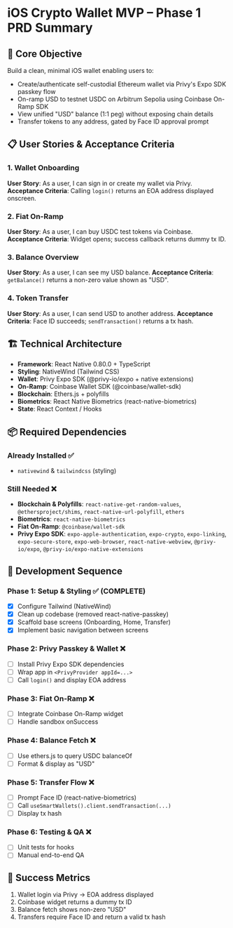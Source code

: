 # iOS Crypto Wallet MVP – Phase 1 PRD Summary

## 🎯 Core Objective
Build a clean, minimal iOS wallet enabling users to:
- Create/authenticate self-custodial Ethereum wallet via Privy's Expo SDK passkey flow
- On-ramp USD to testnet USDC on Arbitrum Sepolia using Coinbase On-Ramp SDK
- View unified "USD" balance (1:1 peg) without exposing chain details
- Transfer tokens to any address, gated by Face ID approval prompt

## 📋 User Stories & Acceptance Criteria

### 1. Wallet Onboarding
**User Story**: As a user, I can sign in or create my wallet via Privy.
**Acceptance Criteria**: Calling `login()` returns an EOA address displayed onscreen.

### 2. Fiat On-Ramp
**User Story**: As a user, I can buy USDC test tokens via Coinbase.
**Acceptance Criteria**: Widget opens; success callback returns dummy tx ID.

### 3. Balance Overview
**User Story**: As a user, I can see my USD balance.
**Acceptance Criteria**: `getBalance()` returns a non-zero value shown as "USD".

### 4. Token Transfer
**User Story**: As a user, I can send USD to another address.
**Acceptance Criteria**: Face ID succeeds; `sendTransaction()` returns a tx hash.

## 🏗️ Technical Architecture
- **Framework**: React Native 0.80.0 + TypeScript
- **Styling**: NativeWind (Tailwind CSS)
- **Wallet**: Privy Expo SDK (@privy-io/expo + native extensions)
- **On-Ramp**: Coinbase Wallet SDK (@coinbase/wallet-sdk)
- **Blockchain**: Ethers.js + polyfills
- **Biometrics**: React Native Biometrics (react-native-biometrics)
- **State**: React Context / Hooks

## 📦 Required Dependencies

### Already Installed ✅
- `nativewind` & `tailwindcss` (styling)

### Still Needed ❌
- **Blockchain & Polyfills**: `react-native-get-random-values`, `@ethersproject/shims`, `react-native-url-polyfill`, `ethers`
- **Biometrics**: `react-native-biometrics`
- **Fiat On-Ramp**: `@coinbase/wallet-sdk`
- **Privy Expo SDK**: `expo-apple-authentication`, `expo-crypto`, `expo-linking`, `expo-secure-store`, `expo-web-browser`, `react-native-webview`, `@privy-io/expo`, `@privy-io/expo-native-extensions`

## 🚀 Development Sequence

### Phase 1: Setup & Styling ✅ (COMPLETE)
- [x] Configure Tailwind (NativeWind)
- [x] Clean up codebase (removed react-native-passkey)
- [x] Scaffold base screens (Onboarding, Home, Transfer)
- [x] Implement basic navigation between screens

### Phase 2: Privy Passkey & Wallet ❌
- [ ] Install Privy Expo SDK dependencies
- [ ] Wrap app in `<PrivyProvider appId=...>`
- [ ] Call `login()` and display EOA address

### Phase 3: Fiat On-Ramp ❌
- [ ] Integrate Coinbase On-Ramp widget
- [ ] Handle sandbox onSuccess

### Phase 4: Balance Fetch ❌
- [ ] Use ethers.js to query USDC balanceOf
- [ ] Format & display as "USD"

### Phase 5: Transfer Flow ❌
- [ ] Prompt Face ID (react-native-biometrics)
- [ ] Call `useSmartWallets().client.sendTransaction(...)`
- [ ] Display tx hash

### Phase 6: Testing & QA ❌
- [ ] Unit tests for hooks
- [ ] Manual end-to-end QA

## 🎯 Success Metrics
1. Wallet login via Privy → EOA address displayed
2. Coinbase widget returns a dummy tx ID
3. Balance fetch shows non-zero "USD"
4. Transfers require Face ID and return a valid tx hash 